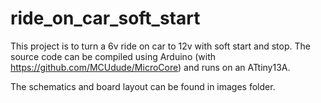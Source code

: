 # ride_on_car_soft_start

This project is to turn a 6v ride on car to 12v with soft start and stop.
The source code can be compiled using Arduino (with https://github.com/MCUdude/MicroCore) and runs on an ATtiny13A.

The schematics and board layout can be found in images folder.